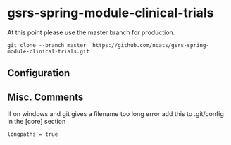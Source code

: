 # gsrs-spring-module-clinical-trials 

At this point please use the master branch for production.

    git clone --branch master  https://github.com/ncats/gsrs-spring-module-clinical-trials.git

## Configuration

## Misc. Comments

If on windows and git gives a filename too long error add this to .git/config in the [core] section

    longpaths = true
